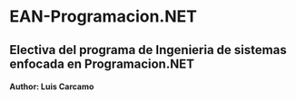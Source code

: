 # EAN-Programacion.NET
## Electiva del programa de Ingenieria de sistemas enfocada en Programacion.NET
#### Author: Luis Carcamo
